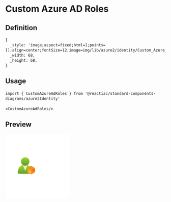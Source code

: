 # Custom Azure AD Roles

## Definition

```
{
  _style: 'image;aspect=fixed;html=1;points=[];align=center;fontSize=12;image=img/lib/azure2/identity/Custom_Azure_AD_Roles.svg;strokeColor=none;',
  _width: 68,
  _height: 68,
}
```

## Usage

```
import { CustomAzureAdRoles } from '@reactiac/standard-components-diagrams/azure2Identity'

<CustomAzureAdRoles/>
```

## Preview

<img src="./custom-azure-ad-roles.png" width="200"/>
